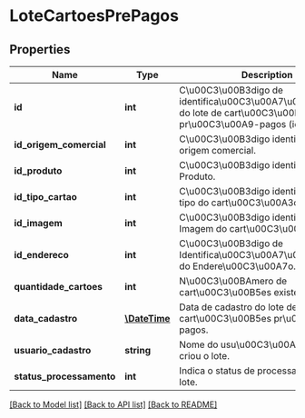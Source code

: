 # LoteCartoesPrePagos

## Properties
Name | Type | Description | Notes
------------ | ------------- | ------------- | -------------
**id** | **int** | C\u00C3\u00B3digo de identifica\u00C3\u00A7\u00C3\u00A3o do lote de cart\u00C3\u00B5es pr\u00C3\u00A9-pagos (id). | 
**id_origem_comercial** | **int** | C\u00C3\u00B3digo identificador da origem comercial. | 
**id_produto** | **int** | C\u00C3\u00B3digo identificador do Produto. | 
**id_tipo_cartao** | **int** | C\u00C3\u00B3digo identificador do tipo do cart\u00C3\u00A3o. | 
**id_imagem** | **int** | C\u00C3\u00B3digo identificador da Imagem do cart\u00C3\u00A3o. | 
**id_endereco** | **int** | C\u00C3\u00B3digo de Identifica\u00C3\u00A7\u00C3\u00A3o do Endere\u00C3\u00A7o. | 
**quantidade_cartoes** | **int** | N\u00C3\u00BAmero de cart\u00C3\u00B5es existentes no Lote. | 
**data_cadastro** | [**\DateTime**](\DateTime.md) | Data de cadastro do lote de cart\u00C3\u00B5es pr\u00C3\u00A9-pagos. | 
**usuario_cadastro** | **string** | Nome do usu\u00C3\u00A1rio que criou o lote. | 
**status_processamento** | **int** | Indica o status de processamento do lote. | 

[[Back to Model list]](../README.md#documentation-for-models) [[Back to API list]](../README.md#documentation-for-api-endpoints) [[Back to README]](../README.md)


